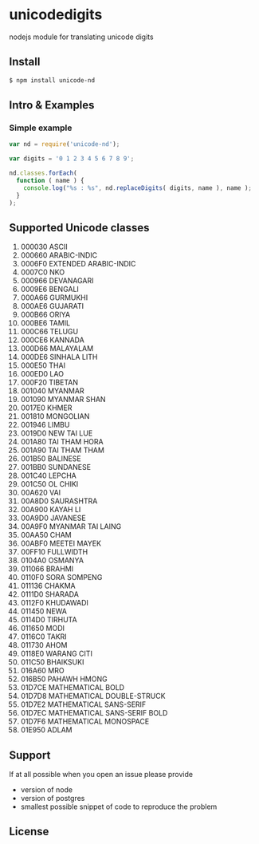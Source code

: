 # unicodedigits
nodejs module for translating unicode digits

## Install

```sh
$ npm install unicode-nd
```

## Intro & Examples

### Simple example

```js
var nd = require('unicode-nd');

var digits = '0 1 2 3 4 5 6 7 8 9';

nd.classes.forEach(
  function ( name ) {
    console.log("%s : %s", nd.replaceDigits( digits, name ), name );
  }
);

```


## Supported Unicode classes

1. 000030 ASCII
2. 000660 ARABIC-INDIC
3. 0006F0 EXTENDED ARABIC-INDIC
4. 0007C0 NKO
5. 000966 DEVANAGARI
6. 0009E6 BENGALI
7. 000A66 GURMUKHI
8. 000AE6 GUJARATI
9. 000B66 ORIYA
10. 000BE6 TAMIL
11. 000C66 TELUGU
12. 000CE6 KANNADA
13. 000D66 MALAYALAM
14. 000DE6 SINHALA LITH
15. 000E50 THAI
16. 000ED0 LAO
17. 000F20 TIBETAN
18. 001040 MYANMAR
19. 001090 MYANMAR SHAN
20. 0017E0 KHMER
21. 001810 MONGOLIAN
22. 001946 LIMBU
23. 0019D0 NEW TAI LUE
24. 001A80 TAI THAM HORA
25. 001A90 TAI THAM THAM
26. 001B50 BALINESE
27. 001BB0 SUNDANESE
28. 001C40 LEPCHA
29. 001C50 OL CHIKI
30. 00A620 VAI
31. 00A8D0 SAURASHTRA
32. 00A900 KAYAH LI
33. 00A9D0 JAVANESE
34. 00A9F0 MYANMAR TAI LAING
35. 00AA50 CHAM
36. 00ABF0 MEETEI MAYEK
37. 00FF10 FULLWIDTH
38. 0104A0 OSMANYA
39. 011066 BRAHMI
40. 0110F0 SORA SOMPENG
41. 011136 CHAKMA
42. 0111D0 SHARADA
43. 0112F0 KHUDAWADI
44. 011450 NEWA
45. 0114D0 TIRHUTA
46. 011650 MODI
47. 0116C0 TAKRI
48. 011730 AHOM
49. 0118E0 WARANG CITI
50. 011C50 BHAIKSUKI
51. 016A60 MRO
52. 016B50 PAHAWH HMONG
53. 01D7CE MATHEMATICAL BOLD
54. 01D7D8 MATHEMATICAL DOUBLE-STRUCK
55. 01D7E2 MATHEMATICAL SANS-SERIF
56. 01D7EC MATHEMATICAL SANS-SERIF BOLD
57. 01D7F6 MATHEMATICAL MONOSPACE
58. 01E950 ADLAM


## Support

If at all possible when you open an issue please provide
- version of node
- version of postgres
- smallest possible snippet of code to reproduce the problem

## License

